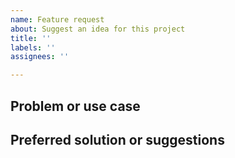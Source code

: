 ```yaml
---
name: Feature request
about: Suggest an idea for this project
title: ''
labels: ''
assignees: ''

---
```


## Problem or use case

## Preferred solution or suggestions
